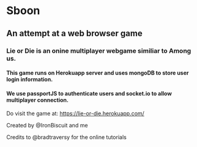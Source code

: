 # Sboon
## An attempt at a web browser game

### Lie or Die is an onine multiplayer webgame similiar to Among us.

#### This game runs on Herokuapp server and uses mongoDB to store user login information.
#### We use passportJS to authenticate users and socket.io to allow multiplayer connection.

Do visit the game at: https://lie-or-die.herokuapp.com/

Created by @IronBiscuit and me

Credits to @bradtraversy for the online tutorials
